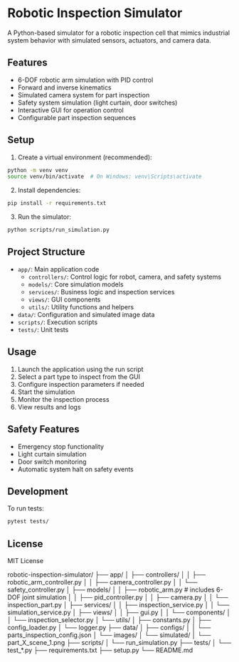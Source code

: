 # Robotic Inspection Simulator

A Python-based simulator for a robotic inspection cell that mimics industrial system behavior with simulated sensors, actuators, and camera data.

## Features

- 6-DOF robotic arm simulation with PID control
- Forward and inverse kinematics
- Simulated camera system for part inspection
- Safety system simulation (light curtain, door switches)
- Interactive GUI for operation control
- Configurable part inspection sequences

## Setup

1. Create a virtual environment (recommended):
```bash
python -m venv venv
source venv/bin/activate  # On Windows: venv\Scripts\activate
```

2. Install dependencies:
```bash
pip install -r requirements.txt
```

3. Run the simulator:
```bash
python scripts/run_simulation.py
```

## Project Structure

- `app/`: Main application code
  - `controllers/`: Control logic for robot, camera, and safety systems
  - `models/`: Core simulation models
  - `services/`: Business logic and inspection services
  - `views/`: GUI components
  - `utils/`: Utility functions and helpers
- `data/`: Configuration and simulated image data
- `scripts/`: Execution scripts
- `tests/`: Unit tests

## Usage

1. Launch the application using the run script
2. Select a part type to inspect from the GUI
3. Configure inspection parameters if needed
4. Start the simulation
5. Monitor the inspection process
6. View results and logs

## Safety Features

- Emergency stop functionality
- Light curtain simulation
- Door switch monitoring
- Automatic system halt on safety events

## Development

To run tests:
```bash
pytest tests/
```

## License

MIT License

robotic-inspection-simulator/
├── app/
│   ├── controllers/
│   │   ├── robotic_arm_controller.py
│   │   ├── camera_controller.py
│   │   └── safety_controller.py
│   ├── models/
│   │   ├── robotic_arm.py  # includes 6-DOF joint simulation
│   │   ├── pid_controller.py
│   │   ├── camera.py
│   │   └── inspection_part.py
│   ├── services/
│   │   ├── inspection_service.py
│   │   └── simulation_service.py
│   ├── views/
│   │   ├── gui.py
│   │   └── components/
│   │       └── inspection_selector.py
│   └── utils/
│       ├── constants.py
│       ├── config_loader.py
│       └── logger.py
├── data/
│   ├── configs/
│   │   └── parts_inspection_config.json
│   └── images/
│       └── simulated/
│           └── part_X_scene_1.png
├── scripts/
│   └── run_simulation.py
├── tests/
│   └── test_*.py
├── requirements.txt
├── setup.py
└── README.md